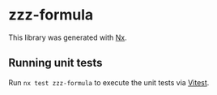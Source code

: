# zzz-formula

This library was generated with [Nx](https://nx.dev).

## Running unit tests

Run `nx test zzz-formula` to execute the unit tests via [Vitest](https://vitest.dev/).
